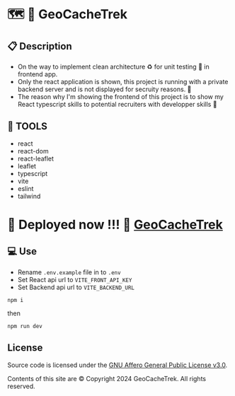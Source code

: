 # :world_map: :hiking_boot: GeoCacheTrek

## :clipboard: Description

- On the way to implement clean architecture :recycle: for unit testing :test_tube: in frontend app.
- Only the react application is shown, this project is running with a private backend server and is not displayed for secruity reasons. :european_castle:
- The reason why I'm showing the frontend of this project is to show my React typescript skills to potential recruiters with developper skills :briefcase:

## :wrench: TOOLS

- react
- react-dom
- react-leaflet
- leaflet
- typescript
- vite
- eslint
- tailwind

# :rocket: Deployed now !!! :tada: [GeoCacheTrek](https://geocachetrek.online)

## :computer: Use

- Rename `.env.example` file in to `.env`
- Set React api url to `VITE_FRONT_API_KEY`
- Set Backend api url to `VITE_BACKEND_URL`

```
npm i
```

then

```
npm run dev
```

## License

Source code is licensed under the [GNU Affero General Public License v3.0](https://www.gnu.org/licenses/agpl-3.0.fr.html).

Contents of this site are © Copyright 2024 GeoCacheTrek. All rights reserved.
